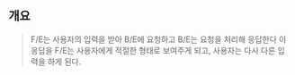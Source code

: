 ## 개요
> F/E는 사용자의 입력을 받아 B/E에 요청하고
> B/E는 요청을 처리해 응답한다
> 이 응답을 F/E는 사용자에게 적절한 형태로 보여주게 되고, 사용자는 다시 다른 입력을 하게 된다.

